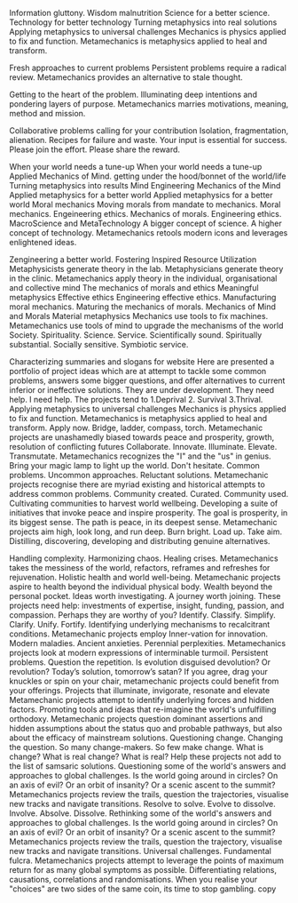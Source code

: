 Information gluttony. Wisdom malnutrition
Science for a better science. Technology for better technology
Turning metaphysics into real solutions
Applying metaphysics to universal challenges
Mechanics is physics applied to fix and function.
Metamechanics is metaphysics applied to heal and transform.


Fresh approaches to current problems
Persistent problems require a radical review. Metamechanics provides an alternative to stale thought.

Getting to the heart of the problem.
Illuminating deep intentions and pondering layers of purpose. Metamechanics marries motivations, meaning, method and mission.

Collaborative problems calling for your contribution
Isolation, fragmentation, alienation. Recipes for failure and waste. Your input is essential for success. Please join the effort. Please share the reward.


When your world needs a tune-up
When your world needs a tune-up
Applied Mechanics of Mind.
getting under the hood/bonnet of the world/life
Turning metaphysics into results
Mind Engineering
Mechanics of the Mind
Applied metaphysics for a better world
Applied metaphysics for a better world
Moral mechanics
Moving morals from mandate to mechanics.
Moral mechanics. Engeineering ethics.
Mechanics of morals. Engineering ethics.
MacroScience and MetaTechnology
A bigger concept of science. A higher concept of technology. Metamechanics retools modern icons and leverages enlightened ideas.


Zengineering a better world. 
Fostering Inspired Resource Utilization
Metaphysicists generate theory in the lab.
Metaphysicians generate theory in the clinic.
Metamechanics apply theory in the individual, organisational and collective mind
The mechanics of morals and ethics
Meaningful metaphysics
Effective ethics
Engineering effective ethics.
Manufacturing moral mechanics.
Maturing the mechanics of morals. 
Mechanics of Mind and Morals
Material metaphysics
Mechanics use tools to fix machines.
Metamechanics use tools of mind to upgrade the mechanisms of the world
Society. Spirituality. Science. Service.
Scientifically sound. Spiritually substantial. Socially sensitive. Symbiotic service.



Characterizing summaries and slogans for website
 Here are presented a portfolio of project ideas which are at attempt to tackle some common problems, answers some bigger questions, and offer alternatives to current inferior or ineffective solutions.  They are under development. They need help. I need help. The projects tend to 
1.Deprival  2. Survival  3.Thrival.
Applying metaphysics to universal challenges
Mechanics is physics applied to fix and function. 
Metamechanics is metaphysics applied to heal and transform. Apply now.
Bridge, ladder, compass, torch.
Metamechanic projects are unashamedly biased towards peace and prosperity, growth, resolution of conflicting futures
Collaborate. Innovate. Illuminate. Elevate. Transmutate.
 Metamechanics recognizes the "I" and the "us" in genius. Bring your magic lamp to light up the world. Don't hesitate. 
Common problems. Uncommon approaches. Reluctant solutions.
 Metamechanic projects recognise there are myriad existing and historical attempts to address common problems. 
Community created. Curated. Community used.
Cultivating communities to harvest world wellbeing.
Developing a suite of initiatives that invoke peace and inspire prosperity.
 The goal is prosperity, in its biggest sense. The path is peace, in its deepest sense. Metamechanic projects aim high, look long, and run deep. Burn bright. Load up. Take aim.
Distilling, discovering, developing and distributing genuine alternatives.
 
Handling complexity. Harmonizing chaos. Healing crises.
Metamechanics takes the messiness of the world, refactors, reframes and refreshes for rejuvenation.
Holistic health and world well-being.
Metamechanic projects aspire to health beyond the individual physical body. Wealth beyond the personal pocket.
Ideas worth investigating. A journey worth joining.
 These projects need help: investments of expertise, insight, funding, passion, and compassion. Perhaps they are worthy of you?
Identify. Classify. Simplify. Clarify. Unify. Fortify.
Identifying underlying mechanisms to recalcitrant conditions.
Metamechanic projects employ
Inner-vation for innovation.
Modern maladies. Ancient anxieties. Perennial perplexities.
 Metamechanics projects look at modern expressions of interminable turmoil. 
Persistent problems. Question the repetition.
Is evolution disguised devolution? Or revolution? Today’s solution, tomorrow’s satan? If you agree, drag your knuckles or spin on your chair, metamechanic projects could benefit from your offerings. 
Projects that illuminate, invigorate, resonate and elevate
 Metamechanic projects attempt to identify underlying forces and hidden factors.
Promoting tools and ideas that re-imagine the world's unfulfilling orthodoxy.
 Metamechanic projects question dominant assertions and hidden assumptions about the status quo and probable pathways, but also about the efficacy of mainstream solutions.
Questioning change. Changing the question.
 So many change-makers. So few make change. What is change? What is real change? What is real? Help these projects not add to the list of samsaric solutions.
Questioning some of the world's answers and approaches to global challenges.
 Is the world going around in circles? On an axis of evil? Or an orbit of insanity? Or a scenic ascent to the summit? Metamechanics projects review the trails, question the trajectories, visualise new tracks and navigate transitions.
Resolve to solve. Evolve to dissolve.
  Involve. Absolve. Dissolve.
Rethinking some of the world's answers and approaches to global challenges.
Is the world going around in circles? On an axis of evil? Or an orbit of insanity? Or a scenic ascent to the summit? Metamechanics projects review the trails, question the trajectory, visualise new tracks and navigate transitions.
Universal challenges. Fundamental fulcra.
Metamechanics projects attempt to leverage the points of maximum return for as many global symptoms as possible. Differentiating relations, causations, correlations and randomisations. 
When you realise your "choices" are two sides of the same coin, its time to stop gambling. copy
